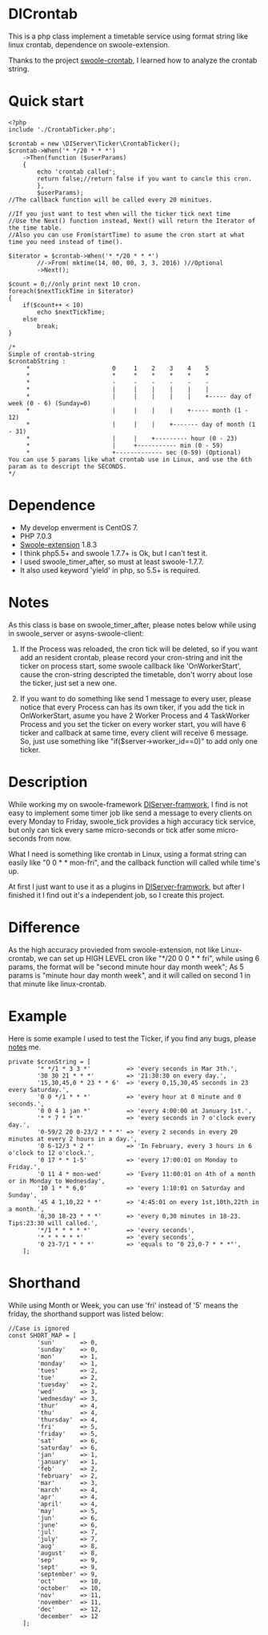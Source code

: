 # DICrontab
This is a php class implement a timetable service using format string like linux crontab, dependence on swoole-extension.

Thanks to the project [swoole-crontab](https://github.com/osgochina/swoole-crontab), I learned how to analyze the crontab string.

# Quick start
```
<?php
include './CrontabTicker.php';

$crontab = new \DIServer\Ticker\CrontabTicker();
$crontab->When('* */20 * * *')
	->Then(function ($userParams)
	{
		echo 'crontab called';
		return false;//return false if you want to cancle this cron.
        },
        $userParams);
//The callback function will be called every 20 minitues.

//If you just want to test when will the ticker tick next time
//Use the Next() function instead, Next() will return the Iterator of the time table.
//Also you can use From(startTime) to asume the cron start at what time you need instead of time().

$iterator = $crontab->When('* */20 * * *')
		//->From( mktime(14, 00, 00, 3, 3, 2016) )//Optional
		->Next();

$count = 0;//only print next 10 cron.
foreach($nextTickTime in $iterator)
{
	if($count++ < 10)
		echo $nextTickTime;
	else
		break;
}

/*
Simple of crontab-string
$crontabString :
	 *                       0     1    2    3    4    5
	 *                       *     *    *    *    *    *
	 *                       -     -    -    -    -    -
	 *                       |     |    |    |    |    |
	 *                       |     |    |    |    |    +----- day of week (0 - 6) (Sunday=0)
	 *                       |     |    |    |    +----- month (1 - 12)
	 *                       |     |    |    +------- day of month (1 - 31)
	 *                       |     |    +--------- hour (0 - 23)
	 *                       |     +----------- min (0 - 59)
	 *                       +------------- sec (0-59) (Optional)
You can use 5 params like what crontab use in Linux, and use the 6th param as to descript the SECONDS.
*/
```


# Dependence
+ My develop enverment is CentOS 7.
+ PHP 7.0.3
+ [Swoole-extension](https://github.com/swoole/swoole-src/releases) 1.8.3 
+ I think php5.5+ and swoole 1.7.7+ is Ok, but I can't test it.
+ I used swoole_timer_after, so must at least swoole-1.7.7.
+ It also used keyword 'yield' in php, so 5.5+ is required.

# Notes
As this class is base on swoole_timer_after, please notes below while using in swoole_server or asyns-swoole-client:

1. If the Process was reloaded, the cron tick will be deleted, so if you want add an resident crontab, please record your cron-string and init the ticker on process start, some swoole callback like 'OnWorkerStart', cause the cron-string descripted the timetable, don't worry about lose the ticker, just set a new one.

2. If you want to do something like send 1 message to every user, please notice that every Process can has its own tiker, if you add the tick in OnWorkerStart, asume you have 2 Worker Process and 4 TaskWorker Process and you set the ticker on every worker start, you will have 6 ticker and callback at same time, every client will receive 6 message. So, just use something like "if($server->worker_id==0)" to add only one ticker.

# Description
While working my on swoole-framework [DIServer-framwork](https://github.com/szyhf/DIServer), I find is not easy to implement some timer job like send a message to every clients on every Monday to Friday, swoole_tick provides a high accuracy tick service, but only can tick every same micro-seconds or tick atfer some micro-seconds from now.

What I need is something like crontab in Linux, using a format string can easily like "0 0 \* \* mon-fri", and the callback function will called while time's up.

At first I just want to use it as a plugins in [DIServer-framwork](https://github.com/szyhf/DIServer), but after I finished it I find out it's a independent job, so I create this project.

# Difference
As the high accuracy provieded from swoole-extension, not like Linux-crontab, we can set up HIGH LEVEL cron like "\*/20 0 0 \* \* fri", while using 6 params, the format will be "second minute hour day month week"; As 5 params is "minute hour day month week", and it will called on second 1 in that minute like linux-crontab.

# Example
Here is some example I used to test the Ticker, if you find any bugs, please [notes](https://github.com/szyhf/DICrontab/issues/new) me.
```
private $cronString = [
		'* */1 * 3 3 *'          => 'every seconds in Mar 3th.',
		'30 30 21 * * *'         => '21:30:30 on every day.',
		'15,30,45,0 * 23 * * 6'  => 'every 0,15,30,45 seconds in 23 every Saturday.',
		'0 0 */1 * * *'          => 'every hour at 0 minute and 0 seconds.',
		'0 0 4 1 jan *'          => 'every 4:00:00 at January 1st.',
		'* * 7 * * *'            => 'every seconds in 7 o'clock every day.',
		'0-59/2 20 0-23/2 * * *' => 'every 2 seconds in every 20 minutes at every 2 hours in a day.',
		'0 6-12/3 * 2 *'         => 'In February, every 3 hours in 6 o'clock to 12 o'clock.',
		'0 17 * * 1-5'           => 'every 17:00:01 on Monday to Friday.',
		'0 11 4 * mon-wed'       => 'Every 11:00:01 on 4th of a month or in Monday to Wednesday',
		'10 1 * * 6,0'           => 'every 1:10:01 on Saturday and Sunday',
		'45 4 1,10,22 * *'       => '4:45:01 on every 1st,10th,22th in a month.',
		'0,30 18-23 * * *'       => 'every 0,30 minutes in 18-23. Tips:23:30 will called.',
		'*/1 * * * * *'          => 'every seconds',
		'* * * * * *'            => 'every seconds',
		'0 23-7/1 * * *'         => 'equals to "0 23,0-7 * * *"',
	];
```

# Shorthand
While using Month or Week, you can use 'fri' instead of '5' means the friday, the shorthand support was listed below:
```
//Case is ignored
const SHORT_MAP = [
		'sun'       => 0,
		'sunday'    => 0,
		'mon'       => 1,
		'monday'    => 1,
		'tues'      => 2,
		'tue'       => 2,
		'tuesday'   => 2,
		'wed'       => 3,
		'wednesday' => 3,
		'thur'      => 4,
		'thu'       => 4,
		'thursday'  => 4,
		'fri'       => 5,
		'friday'    => 5,
		'sat'       => 6,
		'saturday'  => 6,
		'jan'       => 1,
		'january'   => 1,
		'feb'       => 2,
		'february'  => 2,
		'mar'       => 3,
		'march'     => 4,
		'apr'       => 4,
		'april'     => 4,
		'may'       => 5,
		'jun'       => 6,
		'june'      => 6,
		'jul'       => 7,
		'july'      => 7,
		'aug'       => 8,
		'august'    => 8,
		'sep'       => 9,
		'sept'      => 9,
		'september' => 9,
		'oct'       => 10,
		'october'   => 10,
		'nov'       => 11,
		'november'  => 11,
		'dec'       => 12,
		'december'  => 12
	];
```


